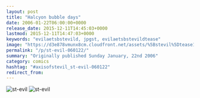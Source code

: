 ```yaml
---
layout: post
title: "Halcyon bubble days"
date: 2006-01-22T06:00:00+0000
release_date: 2015-12-11T14:45:03+0000
lastmod: 2015-12-11T14:47:03+0000
keywords: "evilaetsbstevild, jpgst, evilaetsbstevildtease"
image: "https://d3e878vmunx8cm.cloudfront.net/assets/%5Bstevil%5Dtease1-22-06.jpg"
permalink: "/p/st-evil-060122/"
summary: "Originally published Sunday January, 22nd 2006"
category: comics
hashtag: "#axisofstevil_st-evil-060122"
redirect_from:
---
```


![st-evil](https://d3e878vmunx8cm.cloudfront.net/assets/%5Bstevil%5Dtease1-22-06.jpg)
![st-evil](https://d3e878vmunx8cm.cloudfront.net/assets/%5Bstevil%5D1-22-06.jpg)

